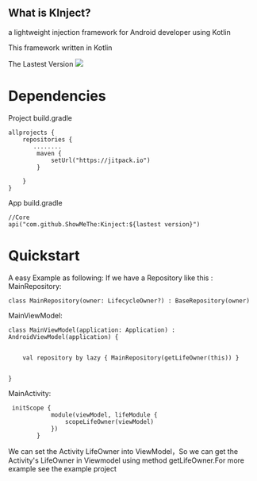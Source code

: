 ## What is KInject?
a lightweight injection framework for Android developer using Kotlin 

This framework written in Kotlin 

The Lastest Version <img src="https://img.shields.io/badge/1.5.1--alpha-Versioin-green"/>

# Dependencies
Project build.gradle
```
allprojects {
    repositories {
       ........
        maven {
            setUrl("https://jitpack.io")
        }
      
    }
}

```
App build.gradle
```
//Core
api("com.github.ShowMeThe:Kinject:${lastest version}")
```
# Quickstart
A easy Example as following:
If we have a Repository like this :  
MainRepository:
```
class MainRepository(owner: LifecycleOwner?) : BaseRepository(owner)

```
MainViewModel:  

```
class MainViewModel(application: Application) : AndroidViewModel(application) {


    val repository by lazy { MainRepository(getLifeOwner(this)) }


}

```
MainActivity:  
```
 initScope {
            module(viewModel, lifeModule {
                scopeLifeOwner(viewModel)
            })
        }

```

We can set the Activity LifeOwner into ViewModel，So we can get the Activity's LifeOwner in Viewmodel using method getLifeOwner.For more example see the example project



